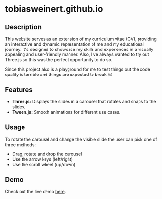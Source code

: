 # tobiasweinert.github.io
## Description

This website serves as an extension of my curriculum vitae (CV), providing an interactive and dynamic representation of me and my educational journey. It's designed to showcase my skills and experiences in a visually appealing and user-friendly manner. Also, I've always wanted to try out Three.js so this was the perfect opportunity to do so.

Since this project also is a playground for me to test things out the code quality is terrible and things are expected to break 😌

## Features
- **Three.js:** Displays the slides in a carousel that rotates and snaps to the slides.
- **Tween.js:** Smooth animations for different use cases.

## Usage
To rotate the carousel and change the visible slide the user can pick one of three methods:
- Drag, rotate and drop the carousel
- Use the arrow keys (left/right)
- Use the scroll wheel (up/down)

## Demo
Check out the live demo [here](https://tobiasweinert.github.io/).
